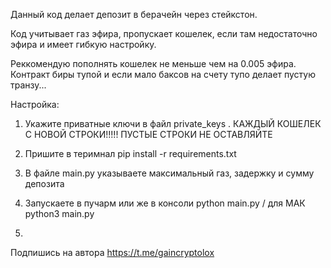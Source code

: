 
Данный код делает депозит в берачейн через стейкстон.

Код учитывает газ эфира, пропускает кошелек, если там недостаточно эфира и имеет гибкую настройку.

Реккомендую пополнять кошелек не меньше чем на  0.005 эфира. Контракт биры тупой и если мало баксов на счету тупо делает пустую транзу...

Настройка:

1. Укажите приватные ключи в файл private_keys . КАЖДЫЙ КОШЕЛЕК С НОВОЙ СТРОКИ!!!!! ПУСТЫЕ СТРОКИ НЕ ОСТАВЛЯЙТЕ

2. Пришите в теримнал pip install -r requirements.txt

3. В файле main.py указываете максимальный газ, задержку и сумму депозита

4. Запускаете в пучарм или же в консоли python main.py   / для МАК python3 main.py
5. 

Подпишись на автора https://t.me/gaincryptolox
